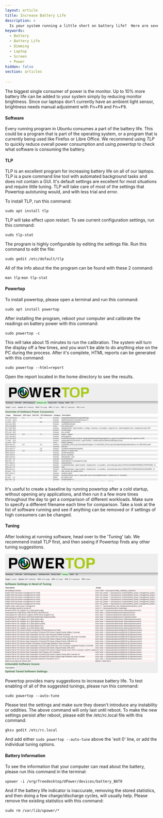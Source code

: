 ```yaml
---
layout: article
title: Increase Battery Life
description: >
  Is your system running a little short on battery life?  Here are several ways to stretch the battery and create amazing things for longer.
keywords:
  - Battery
  - Battery Life
  - Dimming
  - Laptop
  - Screen
  - Power
hidden: false
section: articles

---
```


The biggest single consumer of power is the monitor. Up to 10% more battery life can be added to your system simply by reducing monitor brightness. Since our laptops don't currently have an ambient light sensor, brightness needs manual adjustment with <kbd>Fn</kbd>+<kbd>F8</kbd> and <kbd>Fn</kbd>+<kbd>F9</kbd>.

#### Software

Every running program in Ubuntu consumes a part of the battery life. This could be a program that is part of the operating system, or a program that is currently being used like Firefox or Libre Office. We recommend using *TLP* to quickly reduce overall power consumption and using *powertop* to check what software is consuming the battery.

#### TLP

TLP is an excellent program for increasing battery life on all of our laptops. TLP is a pure command line tool with automated background tasks and does not contain a GUI. It's default settings are excellent for most situations and require little tuning. TLP will take care of most of the settings that Powertop autotuning would, and with less trial and error.

To install TLP, run this command:

`sudo apt install tlp`

TLP will take effect upon restart. To see current configuration settings, run this command:

`sudo tlp-stat`

The program is highly configurable by editing the settings file. Run this command to edit the file:

`sudo gedit /etc/default/tlp`

All of the info about the the program can be found with these 2 command:

`man tlp`
`man tlp-stat`

#### Powertop

To install powertop, please open a terminal and run this command:

`sudo apt install powertop`

After installing the program, reboot your computer and calibrate the readings on battery power with this command:

`sudo powertop -c`

This will take about 15 minutes to run the calibration. The system will turn the display off a few times, and you won't be able to do anything else on the PC during the process. After it's complete, HTML reports can be generated with this command:  

`sudo powertop --html=report`

Open the report located in the home directory to see the results.

![Powertop1](/images/power/powertop1.png)

It's useful to create a baseline by running powertop after a cold startup, without opening any applications, and then run it a few more times throughout the day to get a comparison of different workloads. Make sure to specify a different filename each time for comparison. Take a look at the list of software running and see if anything can be removed or if settings of high consumers can be changed.

#### Tuning

After looking at running software, head over to the 'Tuning' tab. We recommend install TLP first, and then seeing if Powertop finds any other tuning suggestions.

![Powertop2](/images/power/powertop2.png)

Powertop provides many suggestions to increase battery life. To test enabling of all of the suggested tunings, please run this command:

`sudo powertop --auto-tune`

Please test the settings and make sure they doesn't introduce any instability or oddities. The above command will only last until reboot. To make the new settings persist after reboot, please edit the /etc/rc.local file with this command:

`gksu gedit /etc/rc.local`

And add either `sudo powertop --auto-tune` above the 'exit 0' line, or add the individual tuning options.

#### Battery Information

To see the information that your computer can read about the battery, please run this command in the terminal:

`upower -i /org/freedesktop/UPower/devices/battery_BAT0`

And if the battery life indicator is inaccurate, removing the stored statistics, and then doing a few charge/discharge cycles, will usually help. Please remove the existing statistics with this command:

`sudo rm /var/lib/upower/*`
